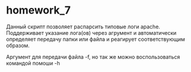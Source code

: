 # homework_7

Данный скрипт позволяет распарсить типовые логи apache.
Поддерживает указание лога(ов) через агрумент и автоматически определяет передачу папки или файла и реагирует соответствующим образом.

Аргумент для передачи файла -f, но так же можно воспользоваться командой помоши -h 
